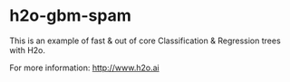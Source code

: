 # h2o-gbm-spam

This is an example of fast & out of core Classification & Regression trees with H2o.

For more information:
http://www.h2o.ai
